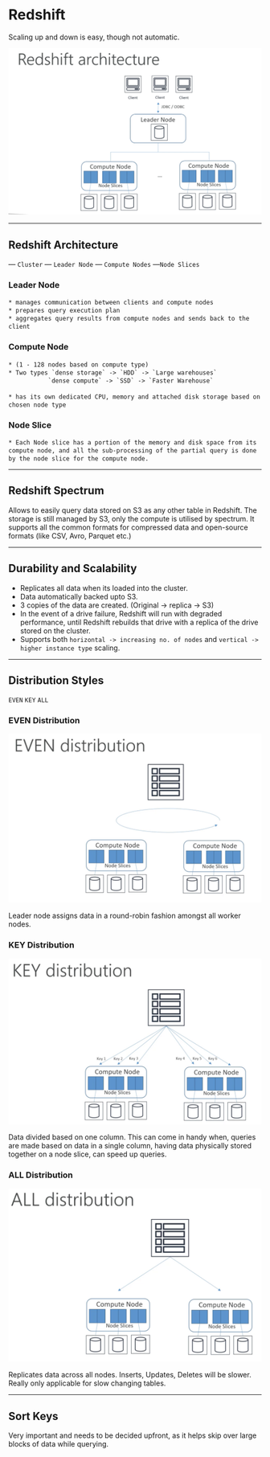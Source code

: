 # Redshift
Scaling up and down is easy, though not automatic.

![](Redshift/Screenshot%202020-04-10%20at%206.23.40%20AM.png)

- - - -
## Redshift Architecture
— `Cluster`
	— `Leader Node` 
	— `Compute Nodes`
		—`Node Slices` 

### Leader Node
	* manages communication between clients and compute nodes
	* prepares query execution plan
	* aggregates query results from compute nodes and sends back to the client
		
### Compute Node	
	* (1 - 128 nodes based on compute type)
	* Two types `dense storage` -> `HDD` -> `Large warehouses`
			   `dense compute` -> `SSD` -> `Faster Warehouse`
	
	* has its own dedicated CPU, memory and attached disk storage based on chosen node type

### Node Slice
	* Each Node slice has a portion of the memory and disk space from its compute node, and all the sub-processing of the partial query is done by the node slice for the compute node.
	
- - - -
## Redshift Spectrum
Allows to easily query data stored on S3 as any other table in Redshift.
The storage is still managed by S3, only the compute is utilised by spectrum. It supports all the common formats for compressed data and open-source formats (like CSV, Avro, Parquet etc.)

- - - -
## Durability and Scalability
* Replicates all data when its loaded into the cluster.
* Data automatically backed upto S3.
* 3 copies of the data are created. (Original -> replica -> S3)
* In the event of a drive failure, Redshift will run with degraded performance, until Redshift rebuilds that drive with a replica of the drive stored on the cluster.
* Supports both `horizontal -> increasing no. of nodes` and `vertical -> higher instance type` scaling.

- - - -
## Distribution Styles
`EVEN`
`KEY`
`ALL`

### EVEN Distribution

![](Redshift/Screenshot%202020-04-10%20at%207.55.12%20AM.png)


Leader node assigns data in a round-robin fashion amongst all worker nodes.

### KEY Distribution 

![](Redshift/Screenshot%202020-04-10%20at%207.57.27%20AM.png)

Data divided based on one column. This can come in handy when, queries are made based on data in a single column, having data physically stored together on a node slice, can speed up queries.

### ALL Distribution

![](Redshift/Screenshot%202020-04-10%20at%207.59.50%20AM.png)

Replicates data across all nodes.
Inserts, Updates, Deletes will be slower.
 Really only applicable for slow changing tables. 

- - - -
## Sort Keys
Very important and needs to be decided upfront, as it helps skip over large blocks of data while querying.


